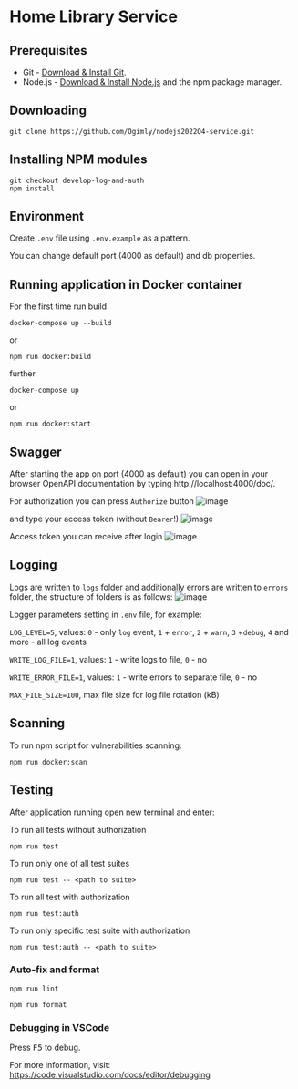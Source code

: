 # Home Library Service

## Prerequisites

- Git - [Download & Install Git](https://git-scm.com/downloads).
- Node.js - [Download & Install Node.js](https://nodejs.org/en/download/) and the npm package manager.

## Downloading

```
git clone https://github.com/Ogimly/nodejs2022Q4-service.git
```

## Installing NPM modules

```
git checkout develop-log-and-auth
npm install
```

## Environment

Create `.env` file using `.env.example` as a pattern.

You can change default port (4000 as default) and db properties.

## Running application in Docker container

For the first time run build

```
docker-compose up --build
```

or

```
npm run docker:build
```

further

```
docker-compose up
```

or

```
npm run docker:start
```

## Swagger

After starting the app on port (4000 as default) you can open in your browser OpenAPI documentation by typing http://localhost:4000/doc/.

For authorization you can press `Authorize` button
![image](https://user-images.githubusercontent.com/101447709/221406541-c608914b-e46b-4795-83d6-b668489a8c0d.png)

and type your access token (without `Bearer`!)
![image](https://user-images.githubusercontent.com/101447709/221406591-59c3e0d6-231e-4e76-af01-62762b2d2e96.png)

Access token you can receive after login
![image](https://user-images.githubusercontent.com/101447709/221406750-563f84b7-ac37-4cc0-8f53-0309be74328e.png)

## Logging

Logs are written to `logs` folder and additionally errors are written to `errors` folder, the structure of folders is as follows:
![image](https://user-images.githubusercontent.com/101447709/221407234-8c23a8d7-86d0-414c-89d1-53fed90466ce.png)

Logger parameters setting in `.env` file, for example:

`LOG_LEVEL=5`, values: `0` - only `log` event, `1` + `error`, `2` + `warn`, `3` +`debug`, `4` and more - all log events

`WRITE_LOG_FILE=1`, values: `1` - write logs to file, `0` - no

`WRITE_ERROR_FILE=1`, values: `1` - write errors to separate file, `0` - no

`MAX_FILE_SIZE=100`, max file size for log file rotation (kB)

## Scanning

To run npm script for vulnerabilities scanning:

```
npm run docker:scan
```

## Testing

After application running open new terminal and enter:

To run all tests without authorization

```
npm run test
```

To run only one of all test suites

```
npm run test -- <path to suite>
```

To run all test with authorization

```
npm run test:auth
```

To run only specific test suite with authorization

```
npm run test:auth -- <path to suite>
```

### Auto-fix and format

```
npm run lint
```

```
npm run format
```

### Debugging in VSCode

Press <kbd>F5</kbd> to debug.

For more information, visit: https://code.visualstudio.com/docs/editor/debugging
